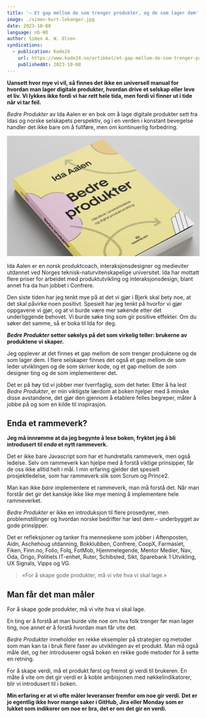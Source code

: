 ```yaml
---
title: '– Et gap mellom de som trenger produkter, og de som lager dem'
image: ./simen-kurt-lekanger.jpg
date: 2023-10-08
language: nb-NO
author: Simen A. W. Olsen
syndications:
  - publication: Kode24
    url: https://www.kode24.no/artikkel/et-gap-mellom-de-som-trenger-produkter-og-de-som-lager-dem/80298732
    publishedAt: 2023-10-08
---
```


**Uansett hvor mye vi vil, så finnes det ikke en universell manual for hvordan
man lager digitale produkter, hvordan drive et selskap eller leve et liv. Vi
lykkes ikke fordi vi har rett hele tida, men fordi vi finner ut i tide når vi
tar feil.**

_Bedre Produkter_ av Ida Aalen er en bok om å lage digitale produkter sett fra
Idas og norske selskapets perspektiv, og i en verden i konstant bevegelse
handler det ikke bare om å fullføre, men om kontinuerlig forbedring.

![Boken «Bedre Produkter» av Ida Aalen](./bedre-produkter-ida-aalen.jpg 'Boken «Bedre Produkter» av Ida Aalen')

Ida Aalen er en norsk produktcoach, interaksjonsdesigner og medieviter utdannet
ved Norges teknisk-naturvitenskapelige universitet. Ida har mottatt flere priser
for arbeidet med produktutvikling og interaksjonsdesign, blant annet fra da hun
jobbet i Confrere.

Den siste tiden har jeg tenkt mye på at det vi gjør i Bjerk skal bety noe, at
det skal påvirke noen positivt. Spesielt har jeg tenkt på hvorfor vi gjør
oppgavene vi gjør, og at vi burde være mer søkende etter det underliggende
behovet. Vi burde søke ting som gir positive effekter. Om du søker det samme, så
er boka til Ida for deg.

**_Bedre Produkter_ setter søkelys på det som virkelig teller: brukerne av
produktene vi skaper.**

Jeg opplever at det finnes et gap mellom de som trenger produktene og de som
lager dem. I flere selskaper finnes det også et gap mellom de som leder
utviklingen og de som skriver kode, og et gap mellom de som designer ting og de
som implementerer det.

Det er på høy tid vi jobber mer tverrfaglig, som det heter. Etter å ha lest
_Bedre Produkter_, er min viktigste lærdom at boken hjelper med å minske disse
avstandene, det gjør den gjennom å etablere felles begreper, måter å jobbe på og
som en kilde til inspirasjon.

## Enda et rammeverk?

**Jeg må innrømme at da jeg begynte å lese boken, fryktet jeg å bli introdusert
til _enda_ et nytt rammeverk.**

Det er ikke bare Javascript som har et hundretalls rammeverk, men også ledelse.
Selv om rammeverk kan hjelpe med å forstå viktige prinsipper, får de oss ikke
alltid helt i mål. I min erfaring gjelder det spesielt prosjektledelse, som har
rammeverk slik som Scrum og Prince2.

Man kan ikke _bare_ implementere et rammeverk, man må forstå det. Når man
forstår det gir det kanskje ikke like mye mening å implementere hele
rammeverket.

_Bedre Produkter_ er ikke en introduksjon til flere prosedyrer, men
problemstillinger og hvordan norske bedrifter har løst dem – underbygget av gode
prinsipper.

Det er refleksjoner og tanker fra menneskene som jobber i Aftenposten, Aidn,
Aschehoug utdanning, Bokklubben, Confrere, CoopX, Farmasiet, Fiken, Finn.no,
Folio, Folq, FotMob, Hjemmelegende, Mentor Medier, Nav, Oda, Origo, Politiets
IT-enhet, Ruter, Schibsted, Sikt, Sparebank 1 Utvikling, UX Signals, Vipps og
VG.

> «For å skape gode produkter, må vi vite hva vi skal lage.»

## Man får det man måler

For å skape gode produkter, må vi vite hva vi skal lage.

En ting er å forstå at man burde vite noe om hva folk trenger før man lager
ting, noe annet er å forstå hvordan man får vite det.

_Bedre Produkter_ inneholder en rekke eksempler på strategier og metoder som man
kan ta i bruk flere faser av utviklingen av et produkt. Man må også måle det, og
her introduserer også boken en rekke gode metoder for å sette en retning.

For å skape verdi, må et produkt først og fremst gi verdi til brukeren. En måte
å vite om det gir verdi er å koble ambisjonen med nøkkelindikatorer, blir vi
introdusert til i boken.

**Min erfaring er at vi ofte måler leveranser fremfor om noe gir verdi. Det er
jo egentlig ikke hvor mange saker i GitHub, Jira eller Monday som er lukket som
indikerer om noe er bra, det er om det gir en verdi.**
